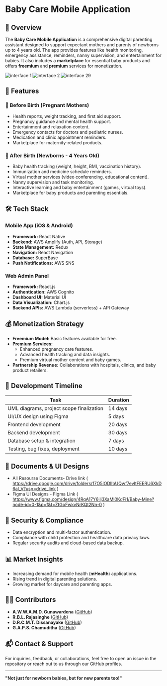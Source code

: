 # Baby Care Mobile Application

## 📌 Overview
The **Baby Care Mobile Application** is a comprehensive digital parenting assistant designed to support expectant mothers and parents of newborns up to 4 years old. The app provides features like health monitoring, emergency assistance, reminders, nanny supervision, and entertainment for babies. It also includes a **marketplace** for essential baby products and offers **freemium** and **premium** services for monetization.

![interface 1](https://github.com/user-attachments/assets/19c8722b-e850-4cc9-b186-6a66cb61deb0) ![interface 2](https://github.com/user-attachments/assets/4b6add42-0ece-4621-b832-2e9e8203f4c8) ![interface 29](https://github.com/user-attachments/assets/4a632e34-df4c-458a-a4ef-8d7cb9ed8978)



## 🚀 Features
### 🏥 Before Birth (Pregnant Mothers)
- Health reports, weight tracking, and first aid support.
- Pregnancy guidance and mental health support.
- Entertainment and relaxation content.
- Emergency contacts for doctors and pediatric nurses.
- Medication and clinic appointment reminders.
- Marketplace for maternity-related products.

### 👶 After Birth (Newborns - 4 Years Old)
- Baby health tracking (weight, height, BMI, vaccination history).
- Immunization and medicine schedule reminders.
- Virtual mother services (video conferencing, educational content).
- Nanny supervision and task monitoring.
- Interactive learning and baby entertainment (games, virtual toys).
- Marketplace for baby products and parenting essentials.

## 🛠️ Tech Stack
### Mobile App (iOS & Android)
- **Framework:** React Native
- **Backend:** AWS Amplify (Auth, API, Storage)
- **State Management:** Redux
- **Navigation:** React Navigation
- **Database:** SuperBase
- **Push Notifications:** AWS SNS

### Web Admin Panel
- **Framework:** React.js
- **Authentication:** AWS Cognito
- **Dashboard UI:** Material UI
- **Data Visualization:** Chart.js
- **Backend APIs:** AWS Lambda (serverless) + API Gateway

## 💰 Monetization Strategy
- **Freemium Model:** Basic features available for free.
- **Premium Services:** 
  - Enhanced pregnancy care features.
  - Advanced health tracking and data insights.
  - Premium virtual mother content and baby games.
- **Partnership Revenue:** Collaborations with hospitals, clinics, and baby product retailers.

## 📅 Development Timeline
| Task | Duration |
|-------|---------|
| UML diagrams, project scope finalization | 14 days |
| UI/UX design using Figma | 5 days |
| Frontend development | 20 days |
| Backend development | 30 days |
| Database setup & integration | 7 days |
| Testing, bug fixes, deployment | 10 days |

## 📑 Documents & UI Designs
- All Resourse Documents- Drive link  ( https://drive.google.com/drive/folders/17O5IODlIbUQwf7evltFEERU6XkD6aI_V?usp=drive_link )
- Figma UI Designs - Figma Link ( https://www.figma.com/design/4RqA17Y6ilj3XaMl0KdFi1/Baby-Mine?node-id=0-1&p=f&t=ZtGoFwkvNrKQt2Nn-0 )

## 🔐 Security & Compliance
- Data encryption and multi-factor authentication.
- Compliance with child protection and healthcare data privacy laws.
- Regular security audits and cloud-based data backup.

## 📊 Market Insights
- Increasing demand for mobile health (**mHealth**) applications.
- Rising trend in digital parenting solutions.
- Growing market for daycare and parenting apps.

## 👨‍💻 Contributors
- **A.W.W.A.M.D. Gunawardena** ([GitHub](https://github.com/minethGunawardena))
- **R.B.L. Rajasinghe** ([GitHub](https://github.com/Bhanu2001829))
- **D.R.C.M.T. Dissanayake** ([GitHub](https://github.com/thimathi))
- **G.A.P.S. Chamuditha** ([GitHub](https://github.com/Shehan303))

## 📬 Contact & Support
For inquiries, feedback, or collaborations, feel free to open an issue in the repository or reach out to us through our GitHub profiles.

---
**"Not just for newborn babies, but for new parents too!"**

